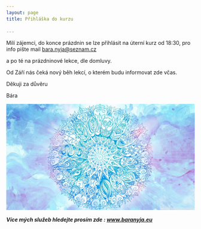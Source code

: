 ```yaml
---
layout: page
title: Přihláška do kurzu

---
```

Milí zájemci, do konce prázdnin se lze přihlásit na úterní kurz od 18:30, pro info pište mail bara.nyja@seznam.cz

a po té na prázdninové lekce, dle domluvy. 

Od Září nás čeká nový běh lekcí, o kterém budu informovat zde včas.

Děkuji za důvěru

Bára

![](/uploads/63e96ef7ce14c16435f772e8735c74d8.jpg)

**_Více mých služeb hledejte prosím zde : www.baranyja.eu_**